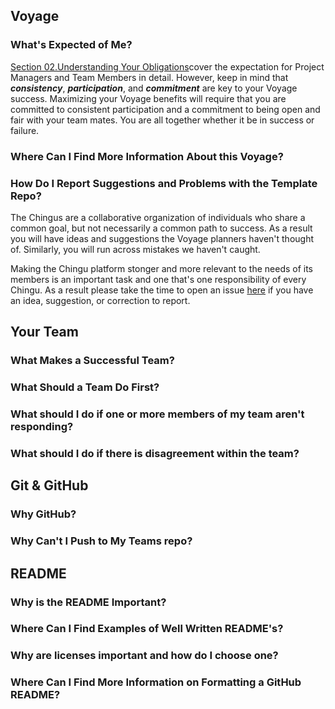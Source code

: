 ## Voyage

### What's Expected of Me?

[Section 02.Understanding Your Obligations](https://github.com/Chingu-cohorts/voyage-wiki/wiki/Section-02.-Understanding-Your-Obligations)cover the expectation for Project Managers and Team Members in detail. However, keep in mind that **_consistency_**, **_participation_**, and **_commitment_** are key to your Voyage success. Maximizing your Voyage benefits will require that you are committed to consistent participation and a commitment  to being open and fair with your team mates. You are all together whether it be in success or failure.

### Where Can I Find More Information About this Voyage?

### How Do I Report Suggestions and Problems with the Template Repo?

The Chingus are a collaborative organization of individuals who share a 
common goal, but not necessarily a common path to success. As a result you
will have ideas and suggestions the Voyage planners haven't thought of.
Similarly, you will run across mistakes we haven't caught.

Making the Chingu platform stonger and more relevant to the needs of its
members is an important task and one that's one responsibility of every
Chingu. As a result please take the time to open an issue [here](https://github.com/jdmedlock/voyage-repo-template/issues) if you have an idea,
suggestion, or correction to report.

## Your Team

### What Makes a Successful Team?

### What Should a Team Do First?

### What should I do if one or more members of my team aren't responding?

### What should I do if there is disagreement within the team?

## Git & GitHub

### Why GitHub?

### Why Can't I Push to My Teams repo?

## README

### Why is the README Important?

### Where Can I Find Examples of Well Written README's?

### Why are licenses important and how do I choose one?

### Where Can I Find More Information on Formatting a GitHub README?

